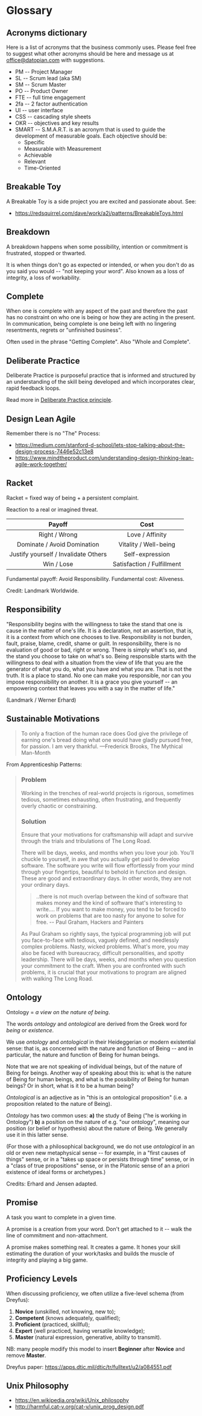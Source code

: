 # Glossary

## Acronyms dictionary

Here is a list of acronyms that the business commonly uses. Please feel free to suggest what other acronyms should be here and message us at office@datopian.com with suggestions.

* PM -- Project Manager
* SL -- Scrum lead (aka SM)
* SM -- Scrum Master
* PO -- Product Owner
* FTE -- full time engagement
* 2fa -- 2 factor authentication
* UI -- user interface
* CSS -- cascading style sheets
* OKR -- objectives and key results
* SMART --   S.M.A.R.T. is an acronym that is used to guide the development of measurable goals. Each objective should be:
  * Specific
  * Measurable with Measurement
  * Achievable
  * Relevant
  * Time-Oriented

## Breakable Toy

A Breakable Toy is a side project you are excited and passionate about. See:

- https://redsquirrel.com/dave/work/a2j/patterns/BreakableToys.html

## Breakdown

A breakdown happens when some possibility, intention or commitment is frustrated, stopped or thwarted.

It is when things don't go as expected or intended, or when you don't do as you said you would -- "not keeping your word". Also known as a loss of integrity, a loss of workability.

## Complete

When one is complete with any aspect of the past and therefore the past has no constraint on who one is being or how they are acting in the present. In communication, being complete is one being left with no lingering resentments, regrets or "unfinished business".

Often used in the phrase "Getting Complete". Also "Whole and Complete".

## Deliberate Practice

Deliberate Practice is purposeful practice that is informed and structured by an understanding of the skill being developed and which incorporates clear, rapid feedback loops.

Read more in [Deliberate Practice principle](/deliberate-practice).

## Design Lean Agile

Remember there is no "The" Process:

* https://medium.com/stanford-d-school/lets-stop-talking-about-the-design-process-7446e52c13e8
* https://www.mindtheproduct.com/understanding-design-thinking-lean-agile-work-together/

## Racket

Racket = fixed way of being + a persistent complaint.

Reaction to a real or imagined threat.

|              **Payoff**              |          **Cost**          |
|:------------------------------------:|:--------------------------:|
|             Right / Wrong            |       Love / Affinity      |
|      Dominate / Avoid Domination     |    Vitality / Well-being   |
| Justify yourself / Invalidate Others |       Self-expression      |
|              Win / Lose              | Satisfaction / Fulfillment |

Fundamental payoff: Avoid Responsibility.
Fundamental cost: Aliveness.

Credit: Landmark Worldwide.

## Responsibility

"Responsibility begins with the willingness to take the stand that one is cause in the matter of one's life. It is a declaration, not an assertion, that is, it is a context from which one chooses to live. Responsibility is not burden, fault, praise, blame, credit, shame or guilt. In responsibility, there is no evaluation of good or bad, right or wrong. There is simply what's so, and the stand you choose to take on what's so. Being responsible starts with the willingness to deal with a situation from the view of life that you are the generator of what you do, what you have and what you are. That is not the truth. It is a place to stand. No one can make you responsible, nor can you impose responsibility on another. It is a grace you give yourself -- an empowering context that leaves you with a say in the matter of life."

(Landmark / Werner Erhard)

## Sustainable Motivations

> To only a fraction of the human race does God give the privilege of earning one's bread doing what one would have gladly pursued free, for passion. I am very thankful.
—Frederick Brooks, The Mythical Man-Month

From Apprenticeship Patterns:

> ### Problem
>
> Working in the trenches of real-world projects is rigorous, sometimes tedious, sometimes exhausting, often frustrating, and frequently overly chaotic or constraining.
>
> ### Solution
>
> Ensure that your motivations for craftsmanship will adapt and survive through the trials and tribulations of The Long Road.
>
> There will be days, weeks, and months when you love your job. You’ll chuckle to yourself, in awe that you actually get paid to develop software. The software you write will flow effortlessly from your mind through your fingertips, beautiful to behold in function and design. These are good and extraordinary days. In other words, they are not your ordinary days.
>
> > ..there is not much overlap between the kind of software that makes money and the kind of software that's interesting to write.... If you want to make money, you tend to be forced to work on problems that are too nasty for anyone to solve for free. -- Paul Graham, Hackers and Painters
>
> As Paul Graham so rightly says, the typical programming job will put you face-to-face with tedious, vaguely defined, and needlessly complex problems. Nasty, wicked problems. What's more, you may also be faced with bureaucracy, difficult personalities, and spotty leadership. There will be days, weeks, and months when you question your commitment to the craft. When you are confronted with such problems, it is crucial that your motivations to program are aligned with walking The Long Road.

## Ontology

Ontology = *a view on the nature of being*.

The words *ontology* and *ontological* are derived from the Greek word for *being* or *existence*.

We use *ontology* and *ontological* in their Heideggerian or modern existential sense: that is, as concerned with the nature and function of Being -- and in particular, the nature and function of Being for human beings.

Note that we are not speaking of individual beings, but of the nature of Being for beings. Another way of speaking about this is: what is the nature of Being for human beings, and what is the possibility of Being for human beings? Or in short, what is it to be a human being?

*Ontological* is an adjective as in "this is an ontological proposition" (i.e. a proposition related to the nature of Being).

*Ontology* has two common uses: **a)** the study of Being ("he is working in Ontology") **b)** a position on the nature of e.g. "our ontology", meaning our position (or belief or hypothesis) about the nature of Being. We generally use it in this latter sense.

(For those with a philosophical background, we do not use *ontological* in an old or even new metaphysical sense -- for example, in a "first causes of things" sense, or in a "takes up space or persists through time" sense, or in a "class of true propositions" sense, or in the Platonic sense of an a priori existence of ideal forms or archetypes.)

Credits: Erhard and Jensen adapted.

## Promise

A task you want to complete in a given time.

A promise is a creation from your word. Don't get attached to it -- walk the line of commitment and non-attachment.

A promise makes something real. It creates a game. It hones your skill estimating the duration of your work/tasks and builds the muscle of integrity and playing a big game.

## Proficiency Levels

When discussing proficiency, we often utilize a five-level schema (from Dreyfus):

1. **Novice** (unskilled, not knowing, new to);
2. **Competent** (knows adequately, qualified);
3. **Proficient** (practiced, skillful);
4. **Expert** (well practiced, having versatile knowledge);
5. **Master** (natural expression, generative, ability to transmit).

NB: many people modify this model to insert **Beginner** after **Novice** and remove **Master**.

Dreyfus paper: https://apps.dtic.mil/dtic/tr/fulltext/u2/a084551.pdf

## Unix Philosophy

* https://en.wikipedia.org/wiki/Unix_philosophy
* http://harmful.cat-v.org/cat-v/unix_prog_design.pdf
